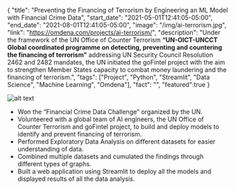 {
  "title": "Preventing the Financing of Terrorism by Engineering an ML Model with Financial Crime Data",
  "start_date": "2021-05-01T12:41:05-05:00",
  "end_date": "2021-08-01T12:41:05-05:00",
  "image": "/img/ai-terrorism.jpg",
  "link": "https://omdena.com/projects/ai-terrorism/",
  "description": "Under the framework of the UN Office of Counter Terrorism <b>“UN-OICT-UNCCT Global coordinated programme on detecting, preventing and countering the financing of terrorism”</b> addressing UN Security Council Resolution 2462 and 2482 mandates, the UN initiated the goFintel project with the aim to strengthen Member States capacity to combat money laundering and the financing of terrorism.",
  "tags": ["Project", "Python", "Streamlit", "Data Science", "Machine Learning", "Omdena"],
  "fact": "",
  "featured":true
}

![alt text](/img/projects/ai-terrorism.jpg)

* Won the “Financial Crime Data Challenge” organized by the UN.
* Volunteered with a global team of AI engineers, the UN Office of Counter Terrorism and goFintel project, to build and deploy models to identify and prevent financing of terrorism.
* Performed Exploratory Data Analysis on different datasets for easier understanding of data.
* Combined multiple datasets and cumulated the findings through different types of graphs.
* Built a web application using Streamlit to deploy all the models and displayed results of all the data analysis.